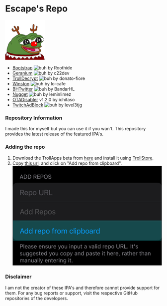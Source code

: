 # Escape's Repo

![EAD's Source](https://raw.githubusercontent.com/EscapeAltDelete/Repo/main/Images/Icons/Escape's-repo.png)

- [Bootstrap](https://github.com/roothide/Bootstrap) ![buh](https://img.shields.io/github/release/roothide/Bootstrap.png?label=&style=flat-square&color=black) by Roothide
- [Geranium](https://github.com/c22dev/Geranium) ![buh](https://img.shields.io/github/release/c22dev/Geranium.png?label=&style=flat-square&color=black) by c22dev
- [TrollDecrypt](https://github.com/donato-fiore/TrollDecrypt) ![buh](https://img.shields.io/github/release/donato-fiore/TrollDecrypt.png?label=&style=flat-square&color=black) by donato-fiore
- [Winston](https://github.com/lo-cafe/winston) ![buh](https://img.shields.io/github/release/lo-cafe/winston.png?label=&style=flat-square&color=black) by lo-cafe
- [BHTwitter](https://github.com/BandarHL/BHTwitter) ![buh](https://img.shields.io/github/release/BandarHL/BHTwitter.png?label=&style=flat-square&color=black) by BandarHL
- [Nugget](https://github.com/leminlimez/Nugget-Mobile) ![buh](https://raster.shields.io/github/v/release/leminlimez/Nugget-Mobile.png?label=&style=flat-square&color=black) by leminlimez
- [OTADisabler](https://ichitaso.com/apt/depiction/otadisabler.html) v1.2.0 by ichitaso
- [TwitchAdBlock](https://github.com/level3tjg/TwitchAdBlock) ![buh](https://raster.shields.io/github/v/release/level3tjg/TwitchAdBlock.png?label=&style=flat-square&color=black) by level3tjg
### Repository Information
I made this for myself but you can use it if you wan't.
This repository provides the latest release of the featured IPA's.
### Adding the repo
1. Download the TrollApps beta from [here](https://github.com/TheResonanceTeam/TrollApps/releases/latest) and install it using [TrollStore](https://github.com/opa334/TrollStore).
2. Copy [this url](https://raw.githubusercontent.com/EscapeAltDelete/Repo/main/Repos/TrollApps.json), and click on "Add repo from clipboard".
![add repos](https://raw.githubusercontent.com/EscapeAltDelete/Repo/main/Images/Examples/Add-repo-from-clipboard.jpg)
### Disclaimer
I am not the creator of these IPA's and therefore cannot provide support for them. For any bug reports or support, visit the respective GitHub repositories of the developers.

